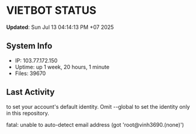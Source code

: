 # VIETBOT STATUS
**Updated**: Sun Jul 13 04:14:13 PM +07 2025

## System Info
- IP: 103.77.172.150
- Uptime: up 1 week, 20 hours, 1 minute
- Files: 39670

## Last Activity

to set your account's default identity.
Omit --global to set the identity only in this repository.

fatal: unable to auto-detect email address (got 'root@vinh3690.(none)')
